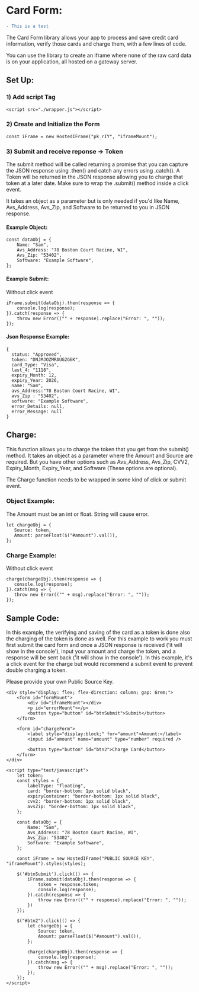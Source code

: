 # Card Form:
```diff
- This is a test
```
The Card Form library allows your app to process and save credit card information, verify those cards and charge them, with a few lines of code.

You can use the library to create an iframe where none of the raw card data is on your application, all hosted on a gateway server.

## Set Up:

### 1) Add script Tag 

```
<script src="./wrapper.js"></script>
```
### 2) Create and Initialize the Form

```
const iFrame = new HostedIFrame("pk_rIY", "iframeMount");
```

### 3) Submit and receive reponse -> Token

The submit method will be called returning a promise that you can capture the JSON response using .then() and catch any errors using .catch(). A Token will be returned in the JSON response allowing you to charge that token at a later date. Make sure to wrap the .submit() method inside a click event. 

It takes an object as a parameter but is only needed if you'd like Name, Avs_Address, Avs_Zip, and Software to be returned to you in JSON response.

#### Example Object:
```
const dataObj = {
    Name: "Sam",
    Avs_Address: "78 Boston Court Racine, WI",
    Avs_Zip: "53402",
    Software: "Example Software",
};
```


#### Example Submit: 
Without click event
```
iFrame.submit(dataObj).then(response => {
    console.log(response);
}).catch(response => {
    throw new Error(("" + response).replace("Error: ", ""));
});
```
#### Json Response Example:
```
{
  status: "Approved",
  token: "DNJMJOZMRAUG2G6K",
  card_Type: "Visa",
  last_4: "1118",
  expiry_Month: 12,
  expiry_Year: 2026,
  name: "Sam",
  avs_Address:"78 Boston Court Racine, WI",
  avs_Zip : "53402",
  software: "Example Software",
  error_Details: null,
  error_Message: null
}
```

## Charge:
This function allows you to charge the token that you get from the submit() method. It takes an object as a parameter where the Amount and Source are required. But you have other options such as Avs_Address, Avs_Zip, CVV2, Expiry_Month, Expiry_Year, and Software (These options are optional).

The Charge function needs to be wrapped in some kind of click or submit event.

### Object Example: 
The Amount must be an int or float. String will cause error.
```
let chargeObj = {
   Source: token,
   Amount: parseFloat($("#amount").val()),
};
```
### Charge Example:
Without click event
```
charge(chargeObj).then(response => {
   console.log(response);
}).catch(msg => {
   throw new Error(("" + msg).replace("Error: ", ""));
});
```

## Sample Code:
In this example, the verifying and saving of the card as a token is done also the charging of the token is done as well. For this example to work you must first submit the card form and once a JSON response is received ('it will show in the console'), input your amount and charge the token, and a response will be sent back ('it will show in the console'). In this example, it's a click event for the charge but would recommend a submit event to prevent double charging a token.

Please provide your own Public Source Key.

```
<div style="display: flex; flex-direction: column; gap: 6rem;">
	<form id="formMount">
		<div id="iframeMount"></div>
		<p id="errorMount"></p>
		<button type="button" id="btnSubmit">Submit</button>
	</form>

	<form id="chargeForm">
		<label style="display:block;" for="amount">Amount:</label>
		<input id="amount" name="amount" type="number" required />
		
		<button type="button" id="btn2">Charge Card</button>
	</form>
</div>

<script type="text/javascript">
    let token;
    const styles = {
        labelType: "floating",
        card: "border-bottom: 1px solid black",
        expiryContainer: "border-bottom: 1px solid black",
        cvv2: "border-bottom: 1px solid black",
        avsZip: "border-bottom: 1px solid black",
    };

    const dataObj = {
        Name: "Sam",
        Avs_Address: "78 Boston Court Racine, WI",
        Avs_Zip: "53402",
        Software: "Example Software",
    };

    const iFrame = new HostedIFrame("PUBLIC SOURCE KEY", "iframeMount").styles(styles);

    $('#btnSubmit').click(() => {
        iFrame.submit(dataObj).then(response => {
            token = response.token;
            console.log(response);
        }).catch(response => {
            throw new Error(("" + response).replace("Error: ", ""));
        })
    });

    $("#btn2").click(() => {
        let chargeObj = {
            Source: token,
            Amount: parseFloat($("#amount").val()),
        };

        charge(chargeObj).then(response => {
            console.log(response);
        }).catch(msg => {
            throw new Error(("" + msg).replace("Error: ", ""));
        });
    });
</script>
```
